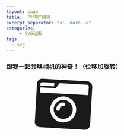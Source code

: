 ```yaml
---
layout: page
title:  “咔嚓”相机
excerpt_separator: "<!--more-->"
categories:
     - SVG动画
tags:
  - svg
---
```


### 跟我一起领略相机的神奇！（位移加旋转）

<!--more-->

<section>
<svg width="500" height="350" xmlns="http://www.w3.org/2000/svg">
  <g> 
    <svg aria-hidden="true" focusable="false" data-prefix="fas" data-icon="camera-retro" class="svg-inline--fa fa-camera-retro fa-w-16" role="img" xmlns="http://www.w3.org/2000/svg" viewBox="0 0 1200 1200"><path fill="currentColor" d="M48 32C21.5 32 0 53.5 0 80v352c0 26.5 21.5 48 48 48h416c26.5 0 48-21.5 48-48V80c0-26.5-21.5-48-48-48H48zm0 32h106c3.3 0 6 2.7 6 6v20c0 3.3-2.7 6-6 6H38c-3.3 0-6-2.7-6-6V80c0-8.8 7.2-16 16-16zm426 96H38c-3.3 0-6-2.7-6-6v-36c0-3.3 2.7-6 6-6h138l30.2-45.3c1.1-1.7 3-2.7 5-2.7H464c8.8 0 16 7.2 16 16v74c0 3.3-2.7 6-6 6zM256 424c-66.2 0-120-53.8-120-120s53.8-120 120-120 120 53.8 120 120-53.8 120-120 120zm0-208c-48.5 0-88 39.5-88 88s39.5 88 88 88 88-39.5 88-88-39.5-88-88-88zm-48 104c-8.8 0-16-7.2-16-16 0-35.3 28.7-64 64-64 8.8 0 16 7.2 16 16s-7.2 16-16 16c-17.6 0-32 14.4-32 32 0 8.8-7.2 16-16 16z"></path></svg>
    <animateTransform attributeName="transform" begin="0s" dur="10s" type="rotate" from="0 160 160" to="360 160 160" repeatCount="indefinite"/>
    <animate attributeName="transform"  
           to="100"
           dur="3s"
           begin="0s" type="rotate" from="0 160 160" to="360 160 160" repeatCount="indefinite"/>
  </g>
</svg>
